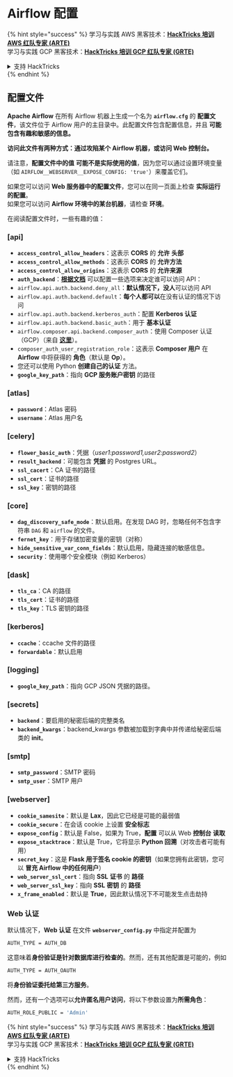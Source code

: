 # Airflow 配置

{% hint style="success" %}
学习与实践 AWS 黑客技术：<img src="../../.gitbook/assets/image (1) (1) (1) (1).png" alt="" data-size="line">[**HackTricks 培训 AWS 红队专家 (ARTE)**](https://training.hacktricks.xyz/courses/arte)<img src="../../.gitbook/assets/image (1) (1) (1) (1).png" alt="" data-size="line">\
学习与实践 GCP 黑客技术：<img src="../../.gitbook/assets/image (2) (1).png" alt="" data-size="line">[**HackTricks 培训 GCP 红队专家 (GRTE)**<img src="../../.gitbook/assets/image (2) (1).png" alt="" data-size="line">](https://training.hacktricks.xyz/courses/grte)

<details>

<summary>支持 HackTricks</summary>

* 查看 [**订阅计划**](https://github.com/sponsors/carlospolop)!
* **加入** 💬 [**Discord 群组**](https://discord.gg/hRep4RUj7f) 或 [**Telegram 群组**](https://t.me/peass) 或 **关注** 我们的 **Twitter** 🐦 [**@hacktricks\_live**](https://twitter.com/hacktricks_live)**.**
* **通过提交 PR 到** [**HackTricks**](https://github.com/carlospolop/hacktricks) 和 [**HackTricks Cloud**](https://github.com/carlospolop/hacktricks-cloud) GitHub 仓库分享黑客技巧。

</details>
{% endhint %}

## 配置文件

**Apache Airflow** 在所有 Airflow 机器上生成一个名为 **`airflow.cfg`** 的 **配置文件**，该文件位于 Airflow 用户的主目录中。此配置文件包含配置信息，并且 **可能包含有趣和敏感的信息。**

**访问此文件有两种方式：通过攻陷某个 Airflow 机器，或访问 Web 控制台。**

请注意，**配置文件中的值** **可能不是实际使用的值**，因为您可以通过设置环境变量（如 `AIRFLOW__WEBSERVER__EXPOSE_CONFIG: 'true'`）来覆盖它们。

如果您可以访问 **Web 服务器中的配置文件**，您可以在同一页面上检查 **实际运行的配置**。\
如果您可以访问 **Airflow 环境中的某台机器**，请检查 **环境**。

在阅读配置文件时，一些有趣的值：

### \[api]

* **`access_control_allow_headers`**：这表示 **CORS** 的 **允许** **头部**
* **`access_control_allow_methods`**：这表示 **CORS** 的 **允许方法**
* **`access_control_allow_origins`**：这表示 **CORS** 的 **允许来源**
* **`auth_backend`**：[**根据文档**](https://airflow.apache.org/docs/apache-airflow/stable/security/api.html) 可以配置一些选项来决定谁可以访问 API：
* `airflow.api.auth.backend.deny_all`：**默认情况下，没人**可以访问 API
* `airflow.api.auth.backend.default`：**每个人都可以**在没有认证的情况下访问
* `airflow.api.auth.backend.kerberos_auth`：配置 **Kerberos 认证**
* `airflow.api.auth.backend.basic_auth`：用于 **基本认证**
* `airflow.composer.api.backend.composer_auth`：使用 Composer 认证（GCP）（来自 [**这里**](https://cloud.google.com/composer/docs/access-airflow-api)）。
* `composer_auth_user_registration_role`：这表示 **Composer 用户** 在 **Airflow** 中将获得的 **角色**（默认是 **Op**）。
* 您还可以使用 Python **创建自己的认证** 方法。
* **`google_key_path`**：指向 **GCP 服务账户密钥** 的路径

### **\[atlas]**

* **`password`**：Atlas 密码
* **`username`**：Atlas 用户名

### \[celery]

* **`flower_basic_auth`**：凭据（_user1:password1,user2:password2_）
* **`result_backend`**：可能包含 **凭据** 的 Postgres URL。
* **`ssl_cacert`**：CA 证书的路径
* **`ssl_cert`**：证书的路径
* **`ssl_key`**：密钥的路径

### \[core]

* **`dag_discovery_safe_mode`**：默认启用。在发现 DAG 时，忽略任何不包含字符串 `DAG` 和 `airflow` 的文件。
* **`fernet_key`**：用于存储加密变量的密钥（对称）
* **`hide_sensitive_var_conn_fields`**：默认启用，隐藏连接的敏感信息。
* **`security`**：使用哪个安全模块（例如 Kerberos）

### \[dask]

* **`tls_ca`**：CA 的路径
* **`tls_cert`**：证书的路径
* **`tls_key`**：TLS 密钥的路径

### \[kerberos]

* **`ccache`**：ccache 文件的路径
* **`forwardable`**：默认启用

### \[logging]

* **`google_key_path`**：指向 GCP JSON 凭据的路径。

### \[secrets]

* **`backend`**：要启用的秘密后端的完整类名
* **`backend_kwargs`**：backend\_kwargs 参数被加载到字典中并传递给秘密后端类的 **init**。

### \[smtp]

* **`smtp_password`**：SMTP 密码
* **`smtp_user`**：SMTP 用户

### \[webserver]

* **`cookie_samesite`**：默认是 **Lax**，因此它已经是可能的最弱值
* **`cookie_secure`**：在会话 cookie 上设置 **安全标志**
* **`expose_config`**：默认是 False，如果为 True，**配置** 可以从 Web **控制台** **读取**
* **`expose_stacktrace`**：默认是 True，它将显示 **Python 回溯**（对攻击者可能有用）
* **`secret_key`**：这是 **Flask 用于签名 cookie 的密钥**（如果您拥有此密钥，您可以 **冒充 Airflow 中的任何用户**）
* **`web_server_ssl_cert`**：指向 **SSL** **证书** 的 **路径**
* **`web_server_ssl_key`**：指向 **SSL** **密钥** 的 **路径**
* **`x_frame_enabled`**：默认是 **True**，因此默认情况下不可能发生点击劫持

### Web 认证

默认情况下，**Web 认证** 在文件 **`webserver_config.py`** 中指定并配置为
```bash
AUTH_TYPE = AUTH_DB
```
这意味着**身份验证是针对数据库进行检查的**。然而，还有其他配置是可能的，例如
```bash
AUTH_TYPE = AUTH_OAUTH
```
将**身份验证委托给第三方服务**。

然而，还有一个选项可以**允许匿名用户访问**，将以下参数设置为**所需角色**：
```bash
AUTH_ROLE_PUBLIC = 'Admin'
```
{% hint style="success" %}
学习与实践 AWS 黑客技术：<img src="../../.gitbook/assets/image (1) (1) (1) (1).png" alt="" data-size="line">[**HackTricks 培训 AWS 红队专家 (ARTE)**](https://training.hacktricks.xyz/courses/arte)<img src="../../.gitbook/assets/image (1) (1) (1) (1).png" alt="" data-size="line">\
学习与实践 GCP 黑客技术：<img src="../../.gitbook/assets/image (2) (1).png" alt="" data-size="line">[**HackTricks 培训 GCP 红队专家 (GRTE)**<img src="../../.gitbook/assets/image (2) (1).png" alt="" data-size="line">](https://training.hacktricks.xyz/courses/grte)

<details>

<summary>支持 HackTricks</summary>

* 查看 [**订阅计划**](https://github.com/sponsors/carlospolop)!
* **加入** 💬 [**Discord 群组**](https://discord.gg/hRep4RUj7f) 或 [**Telegram 群组**](https://t.me/peass) 或 **关注** 我们的 **Twitter** 🐦 [**@hacktricks\_live**](https://twitter.com/hacktricks_live)**.**
* **通过向** [**HackTricks**](https://github.com/carlospolop/hacktricks) 和 [**HackTricks Cloud**](https://github.com/carlospolop/hacktricks-cloud) GitHub 仓库提交 PR 来分享黑客技巧。

</details>
{% endhint %}
